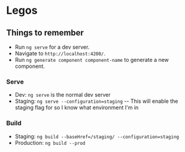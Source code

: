 # Legos

## Things to remember

- Run `ng serve` for a dev server.
- Navigate to `http://localhost:4200/`.
- Run `ng generate component component-name` to generate a new component.

### Serve

- Dev: `ng serve` is the normal dev server
- Staging: `ng serve --configuration=staging`
-- This will enable the staging flag for so I know what environment I'm in


### Build

- Staging: `ng build --baseHref=/staging/ --configuration=staging`
- Production: `ng build --prod`


